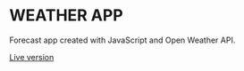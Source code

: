 # WEATHER APP

Forecast app created with JavaScript and Open Weather API.

[Live version](https://agiemza.github.io/weather-app/)